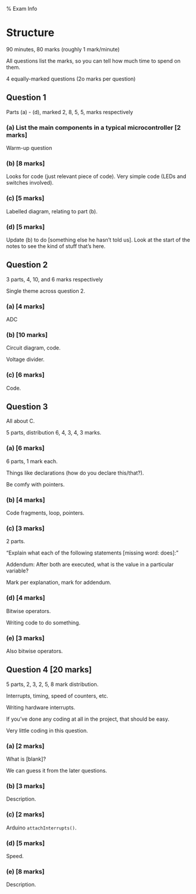 % Exam Info

# Structure

90 minutes, 80 marks (roughly 1 mark/minute)

All questions list the marks, so you can tell how much time to spend on them.

4 equally-marked questions (2o marks per question)

## Question 1

Parts (a) - (d), marked 2, 8, 5, 5, marks respectively

### (a) List the main components in a typical microcontroller [2 marks]

Warm-up question

### (b) [8 marks]

Looks for code (just relevant piece of code). Very simple code (LEDs and switches involved).

### (c) [5 marks]

Labelled diagram, relating to part (b).

### (d) [5 marks]

Update (b) to do [something else he hasn’t told us]. Look at the start of the notes to see the kind of stuff that’s here.

## Question 2

3 parts, 4, 10, and 6 marks respectively

Single theme across question 2.

### (a) [4 marks]

ADC

### (b) [10 marks]

Circuit diagram, code.

Voltage divider.

### (c) [6 marks]

Code.

## Question 3

All about C.

5 parts, distribution 6, 4, 3, 4, 3 marks.

### (a) [6 marks]

6 parts, 1 mark each.

Things like declarations (how do you declare this/that?).

Be comfy with pointers.

### (b) [4 marks]

Code fragments, loop, pointers.

### (c) [3 marks]

2 parts.

“Explain what each of the following statements [missing word: does]:”

Addendum: After both are executed, what is the value in a particular variable?

Mark per explanation, mark for addendum.

### (d) [4 marks]

Bitwise operators.

Writing code to do something.

### (e) [3 marks]

Also bitwise operators.

## Question 4 [20 marks]

5 parts, 2, 3, 2, 5, 8 mark distribution.

Interrupts, timing, speed of counters, etc.

Writing hardware interrupts.

If you’ve done any coding at all in the project, that should be easy.

Very little coding in this question.

### (a) [2 marks]

What is [blank]?

We can guess it from the later questions.

### (b) [3 marks]

Description.

### (c) [2 marks]

Arduino `attachInterrupts()`.

### (d) [5 marks]

Speed.

### (e) [8 marks]

Description.
